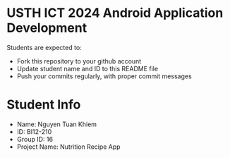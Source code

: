 USTH ICT 2024 Android Application Development
=====================================================

Students are expected to:

* Fork this repository to your github account
* Update student name and ID to this README file
* Push your commits regularly, with proper commit messages

Student Info
=======================

* Name: Nguyen Tuan Khiem
* ID: BI12-210
* Group ID: 16
* Project Name: Nutrition Recipe App
